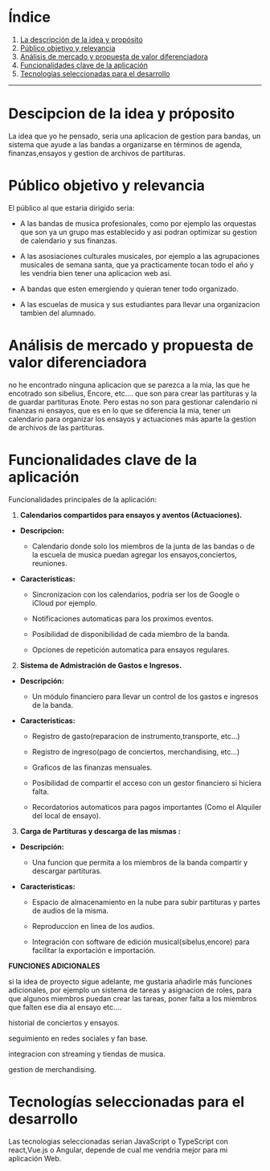 # Índice

1. [La descripción de la idea y propósito](#la-descripción-de-la-idea-y-propósito)
2. [Público objetivo y relevancia](#público-objetivo-y-relevancia)
3. [Análisis de mercado y propuesta de valor diferenciadora](#análisis-de-mercado-y-propuesta-de-valor-diferenciadora)
4. [Funcionalidades clave de la aplicación](#funcionalidades-clave-de-la-aplicación)
5. [Tecnologías seleccionadas para el desarrollo](#tecnologías-seleccionadas-para-el-desarrollo)

----

# Descipcion de la idea y próposito

La idea que yo he pensado, seria una aplicacion de gestion para bandas, un sistema que ayude a las bandas a organizarse en términos de agenda, finanzas,ensayos y gestion de archivos de partituras.

# Público objetivo y relevancia

El público al que estaria dirigido seria:

- A las bandas de musica profesionales, como por ejemplo las orquestas que son ya un grupo mas establecido y asi podran optimizar su gestion de calendario y sus finanzas.

- A las asosiaciones culturales musicales, por ejemplo a las agrupaciones musicales de semana santa, que ya practicamente tocan todo el año y les vendria bien tener  una aplicacion web asi.

- A bandas que esten emergiendo y quieran tener todo organizado.

- A las escuelas de musica y sus estudiantes para llevar una organizacion tambien del alumnado.

# Análisis de mercado y propuesta de valor diferenciadora

no he encontrado ninguna aplicacion que se parezca a la mia, las que he encotrado son sibelius, Encore, etc.... que son para crear las partituras y la de guardar partituras Enote. Pero estas no son para gestionar calendario ni finanzas ni ensayos, que es en lo que se diferencia la mia, tener un calendario para organizar los ensayos y actuaciones más aparte la gestion de archivos de las partituras.


# Funcionalidades clave de la aplicación

Funcionalidades principales de la aplicación:

1. __Calendarios compartidos para ensayos y aventos (Actuaciones).__

- __Descripcion:__

    - Calendario donde solo los miembros de la junta de las bandas o de la escuela de musica puedan agregar los ensayos,conciertos, reuniones.

- __Caracteristicas:__

    - Sincronizacion con los calendarios, podria ser los de Google o iCloud por ejemplo.

    - Notificaciones automaticas para los proximos eventos.

    - Posibilidad de disponibilidad de cada miembro de la banda.

    - Opciones de repetición automatica para ensayos regulares.


2. __Sistema de Admistración de Gastos e Ingresos.__

- __Descripción:__

    - Un módulo financiero para llevar un control de los gastos e ingresos de la banda.

- __Caracteristicas:__

    - Registro de gasto(reparacion de instrumento,transporte, etc...)

    - Registro de ingreso(pago de conciertos, merchandising, etc...)

    - Graficos de las finanzas mensuales.

    - Posibilidad de compartir el acceso con un gestor financiero si hiciera falta.

    - Recordatorios automaticos para pagos importantes (Como el Alquiler del local de ensayo).


3. __Carga de Partituras y descarga de las mismas :__

- __Descripción:__

    - Una funcion que permita a los miembros de la banda compartir y descargar partituras.

- __Caracteristicas:__

    - Espacio de almacenamiento en la nube para subir partituras y partes de audios de la misma.

    - Reproduccion en linea de los audios.

    - Integración con software de edición musical(sibelus,encore) para facilitar la exportación e importación.


__FUNCIONES ADICIONALES__

si la idea de proyecto sigue adelante, me gustaria añadirle más funciones adicionales,
por ejemplo un sistema de tareas y asignacion de roles, para que algunos miembros puedan crear las tareas, poner falta a los miembros que falten ese dia al ensayo etc....

historial de conciertos y ensayos.

seguimiento en redes sociales y fan base.

integracion con streaming y tiendas de musica.

gestion de merchandising.


# Tecnologías seleccionadas para el desarrollo

Las tecnologias seleccionadas serian JavaScript o TypeScript con react,Vue.js o Angular, depende de cual me vendria mejor para mi aplicación Web.